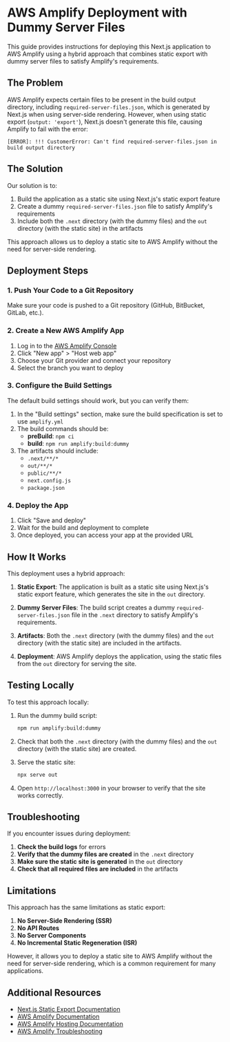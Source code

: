 # AWS Amplify Deployment with Dummy Server Files

This guide provides instructions for deploying this Next.js application to AWS Amplify using a hybrid approach that combines static export with dummy server files to satisfy Amplify's requirements.

## The Problem

AWS Amplify expects certain files to be present in the build output directory, including `required-server-files.json`, which is generated by Next.js when using server-side rendering. However, when using static export (`output: 'export'`), Next.js doesn't generate this file, causing Amplify to fail with the error:

```
[ERROR]: !!! CustomerError: Can't find required-server-files.json in build output directory
```

## The Solution

Our solution is to:

1. Build the application as a static site using Next.js's static export feature
2. Create a dummy `required-server-files.json` file to satisfy Amplify's requirements
3. Include both the `.next` directory (with the dummy files) and the `out` directory (with the static site) in the artifacts

This approach allows us to deploy a static site to AWS Amplify without the need for server-side rendering.

## Deployment Steps

### 1. Push Your Code to a Git Repository

Make sure your code is pushed to a Git repository (GitHub, BitBucket, GitLab, etc.).

### 2. Create a New AWS Amplify App

1. Log in to the [AWS Amplify Console](https://console.aws.amazon.com/amplify/home)
2. Click "New app" > "Host web app"
3. Choose your Git provider and connect your repository
4. Select the branch you want to deploy

### 3. Configure the Build Settings

The default build settings should work, but you can verify them:

1. In the "Build settings" section, make sure the build specification is set to use `amplify.yml`
2. The build commands should be:
   - **preBuild**: `npm ci`
   - **build**: `npm run amplify:build:dummy`
3. The artifacts should include:
   - `.next/**/*`
   - `out/**/*`
   - `public/**/*`
   - `next.config.js`
   - `package.json`

### 4. Deploy the App

1. Click "Save and deploy"
2. Wait for the build and deployment to complete
3. Once deployed, you can access your app at the provided URL

## How It Works

This deployment uses a hybrid approach:

1. **Static Export**: The application is built as a static site using Next.js's static export feature, which generates the site in the `out` directory.

2. **Dummy Server Files**: The build script creates a dummy `required-server-files.json` file in the `.next` directory to satisfy Amplify's requirements.

3. **Artifacts**: Both the `.next` directory (with the dummy files) and the `out` directory (with the static site) are included in the artifacts.

4. **Deployment**: AWS Amplify deploys the application, using the static files from the `out` directory for serving the site.

## Testing Locally

To test this approach locally:

1. Run the dummy build script:
   ```bash
   npm run amplify:build:dummy
   ```

2. Check that both the `.next` directory (with the dummy files) and the `out` directory (with the static site) are created.

3. Serve the static site:
   ```bash
   npx serve out
   ```

4. Open `http://localhost:3000` in your browser to verify that the site works correctly.

## Troubleshooting

If you encounter issues during deployment:

1. **Check the build logs** for errors
2. **Verify that the dummy files are created** in the `.next` directory
3. **Make sure the static site is generated** in the `out` directory
4. **Check that all required files are included** in the artifacts

## Limitations

This approach has the same limitations as static export:

1. **No Server-Side Rendering (SSR)**
2. **No API Routes**
3. **No Server Components**
4. **No Incremental Static Regeneration (ISR)**

However, it allows you to deploy a static site to AWS Amplify without the need for server-side rendering, which is a common requirement for many applications.

## Additional Resources

- [Next.js Static Export Documentation](https://nextjs.org/docs/pages/building-your-application/deploying/static-exports)
- [AWS Amplify Documentation](https://docs.aws.amazon.com/amplify/latest/userguide/welcome.html)
- [AWS Amplify Hosting Documentation](https://docs.aws.amazon.com/amplify/latest/userguide/welcome.html)
- [AWS Amplify Troubleshooting](https://docs.aws.amazon.com/amplify/latest/userguide/troubleshooting-ssr-deployment.html)
